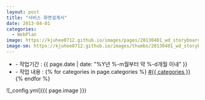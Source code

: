 ```yaml
---
layout: post
title: "서비스 화면설계서"
date: 2013-04-01
categories:
  - WebPlan
image: https://kjuhee0712.github.io/images/pages/20130401_wd_storyboard_02.jpg
image-sm: https://kjuhee0712.github.io/images/thumbs/20130401_wd_storyboard_02.jpg
---
```


<ul class="inform">
	<li class="preview__date" itemprop="datePublished" datetime="{{ page.date | date_to_xmlschema }}">- 작업기간 : {{ page.date | date: "%Y년 %-m월부터 약 %-d개월 이내" }}</li>
	<li class="preview__catetory" itemprop="catetory">- 작업 내용 :
		{% for categories in page.categories %}
           <a href="/category/{{ categories }}/">#{{ categories }}</a>     
      	{% endfor %}</li>
</ul>

![_config.yml]({{ page.image }})


